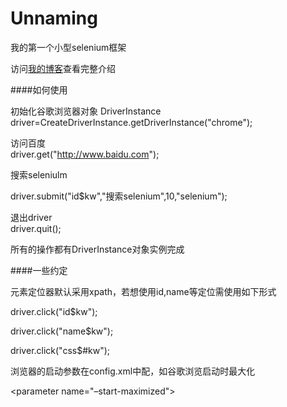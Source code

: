Unnaming
========

我的第一个小型selenium框架  

访问[我的博客](http://zlshuo.com/selenium/1237.html)查看完整介绍

####如何使用  

初始化谷歌浏览器对象
DriverInstance driver=CreateDriverInstance.getDriverInstance("chrome");  

访问百度  
driver.get("http://www.baidu.com");  

搜索seleniulm  

driver.submit("id$kw","搜索selenium",10,"selenium");  

退出driver  
driver.quit();  

所有的操作都有DriverInstance对象实例完成

####一些约定  

元素定位器默认采用xpath，若想使用id,name等定位需使用如下形式  

driver.click("id$kw");  

driver.click("name$kw");

driver.click("css$#kw");  

浏览器的启动参数在config.xml中配，如谷歌浏览启动时最大化  

\<parameter name="–start-maximized"></parameter>
